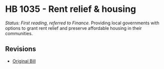 # HB 1035 - Rent relief & housing
*Status: First reading, referred to Finance.*
Providing local governments with options to grant rent relief and preserve affordable housing in their communities.

## Revisions
* [Original Bill](1/)